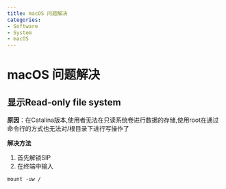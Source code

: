 ```yaml
---
title: macOS 问题解决
categories:
- Software
- System
- macOS
---
```

# macOS 问题解决

## 显示Read-only file system

**原因**：在Catalina版本,使用者无法在只读系统卷进行数据的存储,使用root在通过命令行的方式也无法对/根目录下进行写操作了

**解决方法**

1. 首先解锁SIP
2. 在终端中输入

```
mount -uw /
```

